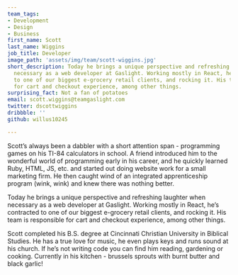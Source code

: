 ```yaml
---
team_tags:
- Development
- Design
- Business
first_name: Scott
last_name: Wiggins
job_title: Developer
image_path: 'assets/img/team/scott-wiggins.jpg'
short_description: Today he brings a unique perspective and refreshing laughter when
  necessary as a web developer at Gaslight. Working mostly in React, he’s contracted
  to one of our biggest e-grocery retail clients, and rocking it. His team is responsible
  for cart and checkout experience, among other things.
surprising_fact: Not a fan of potatoes
email: scott.wiggins@teamgaslight.com
twitter: dscottwiggins
dribbble: ''
github: willus10245

---
```

Scott’s always been a dabbler with a short attention span - programming games on his TI-84 calculators in school. A friend introduced him to the wonderful world of programming early in his career, and he quickly learned Ruby, HTML, JS, etc. and started out doing website work for a small marketing firm. He then caught wind of an integrated apprenticeship program (wink, wink) and knew there was nothing better.

Today he brings a unique perspective and refreshing laughter when necessary as a web developer at Gaslight. Working mostly in React, he’s contracted to one of our biggest e-grocery retail clients, and rocking it. His team is responsible for cart and checkout experience, among other things.

Scott completed his B.S. degree at Cincinnati Christian University in Biblical Studies. He has a true love for music, he even plays keys and runs sound at his church. If he’s not writing code you can find him reading, gardening or cooking. Currently in his kitchen - brussels sprouts with burnt butter and black garlic!
